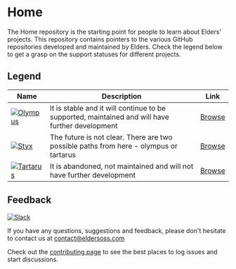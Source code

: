 # Home

The Home repository is the starting point for people to learn about Elders' projects. This repository contains pointers to the various GitHub repositories developed and maintained by Elders. Check the legend below to get a grasp on the support statuses for different projects.

## Legend

| Name | Description | Link |
|------|-------------|------|
| [![Olympus](https://img.shields.io/badge/Status-olympus-green.svg)](Olympus.md) | It is stable and it will continue to be supported, maintained and will have further development | [Browse](Olympus.md) |
| [![Styx](https://img.shields.io/badge/Status-styx-orange.svg)](Styx.md) | The future is not clear. There are two possible paths from here - olympus or tartarus | [Browse](Styx.md) |
| [![Tartarus](https://img.shields.io/badge/Status-tartarus-red.svg)](Tartarus.md) | It is abandoned, not maintained and will not have further development | [Browse](Tartarus.md) |

## Feedback

[![Slack](https://img.shields.io/badge/Elders-OSS-black.svg?logo=slack&colorA=black)](https://join.slack.com/t/elders-oss/shared_invite/enQtNDEyMTMzNTUwMzg5LTdhN2RmMTRkNzJlN2RmZTI3MDQwMzNlMTNiMjRiNWVhNjhlMjgyYzNmODk2ZDNiNjIxZTM5MzFhODIzMDE0ZTg)

If you have any questions, suggestions and feedback, please don't hesitate to contact us at contact@eldersoss.com

Check out the [contributing page](CONTRIBUTING.md) to see the best places to log issues and start discussions.